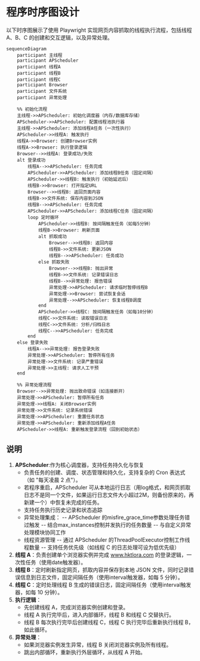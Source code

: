 # 程序时序图设计

以下时序图展示了使用 Playwright 实现网页内容抓取的线程执行流程，包括线程 A、B、C 的创建和交互逻辑，以及异常处理。

```mermaid
sequenceDiagram
    participant 主线程
    participant APScheduler
    participant 线程A
    participant 线程B
    participant 线程C
    participant Browser
    participant 文件系统
    participant 异常处理

    %% 初始化流程
    主线程->>APScheduler: 初始化调度器（内存/数据库存储）
    APScheduler->>APScheduler: 配置线程池执行器
    主线程->>APScheduler: 添加线程A任务（一次性执行）
    APScheduler->>线程A: 触发执行
    线程A->>Browser: 创建Browser实例
    线程A->>Browser: 执行登录逻辑
    Browser-->>线程A: 登录成功/失败
    alt 登录成功
        线程A-->>APScheduler: 任务完成
        APScheduler->>APScheduler: 添加线程B任务（固定间隔）
        APScheduler->>线程B: 触发执行（初始延迟后）
        线程B->>Browser: 打开指定URL
        Browser-->>线程B: 返回页面内容
        线程B->>文件系统: 保存内容到JSON
        线程B-->>APScheduler: 任务完成
        APScheduler->>APScheduler: 添加线程C任务（固定间隔）
        loop 定时循环
            APScheduler->>线程B: 按间隔触发任务（如每5分钟）
            线程B->>Browser: 刷新页面
            alt 抓取成功
                Browser-->>线程B: 返回内容
                线程B->>文件系统: 更新JSON
                线程B-->>APScheduler: 任务成功
            else 抓取失败
                Browser-->>线程B: 抛出异常
                线程B->>文件系统: 记录错误日志
                线程B-->>异常处理: 报告错误
                异常处理->>APScheduler: 请求临时暂停线程B
                异常处理->>Browser: 尝试恢复会话
                异常处理-->>APScheduler: 恢复线程B调度
            end
            APScheduler->>线程C: 按间隔触发任务（如每10分钟）
            线程C->>文件系统: 读取错误日志
            线程C->>文件系统: 分析/归档日志
            线程C-->>APScheduler: 任务完成
        end
    else 登录失败
        线程A-->>异常处理: 报告登录失败
        异常处理->>APScheduler: 暂停所有任务
        异常处理->>文件系统: 记录严重错误
        异常处理->>主线程: 请求人工干预
    end

    %% 异常处理流程
    Browser-->>异常处理: 抛出致命错误（如连接断开）
    异常处理->>APScheduler: 暂停所有任务
    异常处理->>线程A: 关闭Browser实例
    异常处理->>文件系统: 记录系统错误
    异常处理->>APScheduler: 重置任务状态
    异常处理->>APScheduler: 重新添加线程A任务
    APScheduler->>线程A: 重新触发登录流程（回到初始状态）
```

## 说明
1. **APScheduler**:作为核心调度器，支持任务持久化与恢复
   -  负责任务的创建、调度、状态管理和持久化，支持复杂的 Cron 表达式（如 "每天凌晨 2 点"）。
   -  若程序重启，APScheduler 可从本地运行日志（用log格式，和网页抓取日志不是同一个文件，如果运行日志文件大小超过2M，则备份原来的，再新建一个）中恢复未完成的任务。
   -  支持任务执行历史记录和状态追踪
   -  异常处理集成：
        -- APScheduler 的misfire_grace_time参数处理任务错过触发
        -- 结合max_instances控制并发执行的任务数量
        -- 与自定义异常处理模块协同工作
   -  线程资源管理
        -- 通过 APScheduler 的ThreadPoolExecutor控制工作线程数量
        -- 支持任务优先级（如线程 C 的日志处理可设为低优先级）
1. **线程 A**：负责创建单个浏览器实例并完成 www.hktlora.com 的登录逻辑，一次性任务（使用date触发器）。
2. **线程 B**：定时刷新指定网页，抓取内容并保存到本地 JSON 文件，同时记录错误信息到日志文件，固定间隔任务（使用interval触发器，如每 5 分钟）。
3. **线程 C**：定时处理线程 B 生成的错误日志，固定间隔任务（使用interval触发器，如每 10 分钟）。
4. **执行逻辑**：
   - 先创建线程 A，完成浏览器实例创建和登录。
   - 线程 A 执行完毕后，进入内部循环，线程 B 和线程 C 交替执行。
   - 线程 B 每次执行完毕后创建线程 C，线程 C 执行完毕后重新执行线程 B，如此循环。
5. **异常处理**：
   - 如果浏览器实例发生异常，线程 B 关闭浏览器实例及所有线程。
   - 跳出内部循环，重新执行外层循环，从线程 A 开始。






